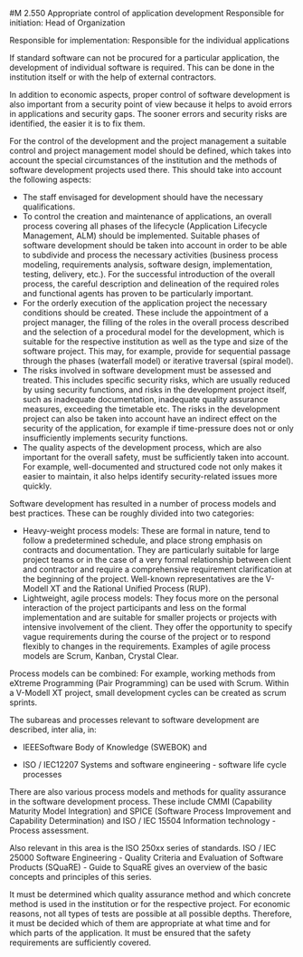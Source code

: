 #M 2.550 Appropriate control of application development
Responsible for initiation: Head of Organization

Responsible for implementation: Responsible for the individual applications

If standard software can not be procured for a particular application, the development of individual software is required. This can be done in the institution itself or with the help of external contractors.

In addition to economic aspects, proper control of software development is also important from a security point of view because it helps to avoid errors in applications and security gaps. The sooner errors and security risks are identified, the easier it is to fix them.

For the control of the development and the project management a suitable control and project management model should be defined, which takes into account the special circumstances of the institution and the methods of software development projects used there. This should take into account the following aspects:

* The staff envisaged for development should have the necessary qualifications.
* To control the creation and maintenance of applications, an overall process covering all phases of the lifecycle (Application Lifecycle Management, ALM) should be implemented. Suitable phases of software development should be taken into account in order to be able to subdivide and process the necessary activities (business process modeling, requirements analysis, software design, implementation, testing, delivery, etc.). For the successful introduction of the overall process, the careful description and delineation of the required roles and functional agents has proven to be particularly important.
* For the orderly execution of the application project the necessary conditions should be created. These include the appointment of a project manager, the filling of the roles in the overall process described and the selection of a procedural model for the development, which is suitable for the respective institution as well as the type and size of the software project. This may, for example, provide for sequential passage through the phases (waterfall model) or iterative traversal (spiral model).
* The risks involved in software development must be assessed and treated. This includes specific security risks, which are usually reduced by using security functions, and risks in the development project itself, such as inadequate documentation, inadequate quality assurance measures, exceeding the timetable etc. The risks in the development project can also be taken into account have an indirect effect on the security of the application, for example if time-pressure does not or only insufficiently implements security functions.
* The quality aspects of the development process, which are also important for the overall safety, must be sufficiently taken into account. For example, well-documented and structured code not only makes it easier to maintain, it also helps identify security-related issues more quickly.


Software development has resulted in a number of process models and best practices. These can be roughly divided into two categories:

* Heavy-weight process models: These are formal in nature, tend to follow a predetermined schedule, and place strong emphasis on contracts and documentation. They are particularly suitable for large project teams or in the case of a very formal relationship between client and contractor and require a comprehensive requirement clarification at the beginning of the project. Well-known representatives are the V-Modell XT and the Rational Unified Process (RUP).
* Lightweight, agile process models: They focus more on the personal interaction of the project participants and less on the formal implementation and are suitable for smaller projects or projects with intensive involvement of the client. They offer the opportunity to specify vague requirements during the course of the project or to respond flexibly to changes in the requirements. Examples of agile process models are Scrum, Kanban, Crystal Clear.


Process models can be combined: For example, working methods from eXtreme Programming (Pair Programming) can be used with Scrum. Within a V-Modell XT project, small development cycles can be created as scrum sprints.

The subareas and processes relevant to software development are described, inter alia, in:

* IEEESoftware Body of Knowledge (SWEBOK) and


* ISO / IEC12207 Systems and software engineering - software life cycle processes


There are also various process models and methods for quality assurance in the software development process. These include CMMI (Capability Maturity Model Integration) and SPICE (Software Process Improvement and Capability Determination) and ISO / IEC 15504 Information technology - Process assessment.

Also relevant in this area is the ISO 250xx series of standards. ISO / IEC 25000 Software Engineering - Quality Criteria and Evaluation of Software Products (SQuaRE) - Guide to SquaRE gives an overview of the basic concepts and principles of this series.

It must be determined which quality assurance method and which concrete method is used in the institution or for the respective project. For economic reasons, not all types of tests are possible at all possible depths. Therefore, it must be decided which of them are appropriate at what time and for which parts of the application. It must be ensured that the safety requirements are sufficiently covered.



